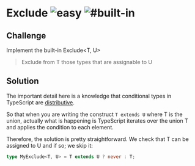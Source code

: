 <h1>Exclude <img src="https://img.shields.io/badge/-easy-90bb12" alt="easy"/> <img src="https://img.shields.io/badge/-%23built--in-999" alt="#built-in"/></h1>

## Challenge

Implement the built-in Exclude<T, U>

> Exclude from T those types that are assignable to U

## Solution

The important detail here is a knowledge that conditional types in TypeScript are [distributive](https://www.typescriptlang.org/docs/handbook/advanced-types.html#distributive-conditional-types).

So that when you are writing the construct `T extends U` where T is the union, actually what is happening is TypeScript iterates over the union T and applies the condition to each element.

Therefore, the solution is pretty straightforward.
We check that T can be assigned to U and if so; we skip it:

```ts
type MyExclude<T, U> = T extends U ? never : T;
```
